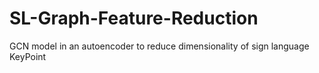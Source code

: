 # SL-Graph-Feature-Reduction
GCN model in an autoencoder to reduce dimensionality of sign language KeyPoint
